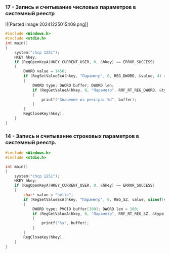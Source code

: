 ### 17 - Запись и считывание числовых параметров в системный реестр

![[Pasted image 20241225015409.png]]

```C
#include <Windows.h>
#include <stdio.h>
int main()
{
	system("chcp 1251");
	HKEY hkey;
	if (RegOpenKeyA(HKEY_CURRENT_USER, 0, &hkey) == ERROR_SUCCESS)
	{
		DWORD value = 1456;
		if (RegSetValueExA(hkey, "Параметр", 0, REG_DWORD, &value, 4) == ERROR_SUCCESS)
		{
			DWORD type; DWORD buffer; DWORD len;
			if (RegGetValueA(hkey, 0, "Параметр", RRF_RT_REG_DWORD, &type, &buffer, &len) == ERROR_SUCCESS)
			{
				printf("Значение из реестра: %d", buffer);
			}
		}
		RegCloseKey(hkey);
	}
}
```
### 14 - Запись и считывание строковых параметров в системный реестр.

```C
#include <Windows.h>
#include <stdio.h>

int main()
{
	system("chcp 1251");
	HKEY hkey;
	if (RegOpenKeyA(HKEY_CURRENT_USER, 0, &hkey) == ERROR_SUCCESS)
	{
		char* value = "hello";
		if (RegSetValueExA(hkey, "Параметр", 0, REG_SZ, value, sizeof(value)) == ERROR_SUCCESS)
		{
			DWORD type; PVOID buffer[100]; DWORD len = 100;
			if (RegGetValueA(hkey, 0, "Параметр", RRF_RT_REG_SZ, &type, &buffer, &len) == ERROR_SUCCESS)
			{
				printf("%s", buffer);
			}
		}
		RegCloseKey(hkey);
	}
}
```